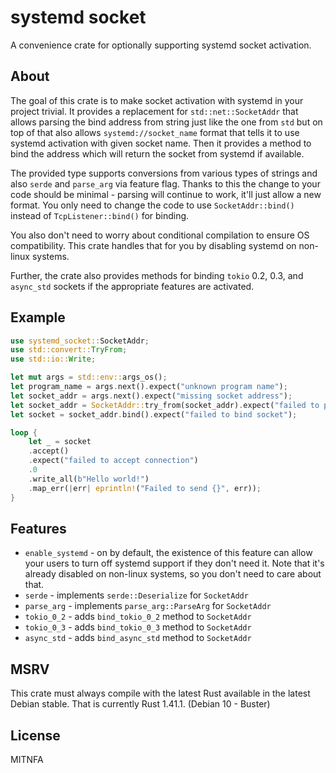 # systemd socket

A convenience crate for optionally supporting systemd socket activation.

## About

The goal of this crate is to make socket activation with systemd in your project trivial.
It provides a replacement for `std::net::SocketAddr` that allows parsing the bind address from string just like the one from `std`
but on top of that also allows `systemd://socket_name` format that tells it to use systemd activation with given socket name.
Then it provides a method to bind the address which will return the socket from systemd if available.

The provided type supports conversions from various types of strings and also `serde` and `parse_arg` via feature flag.
Thanks to this the change to your code should be minimal - parsing will continue to work, it'll just allow a new format.
You only need to change the code to use `SocketAddr::bind()` instead of `TcpListener::bind()` for binding.

You also don't need to worry about conditional compilation to ensure OS compatibility.
This crate handles that for you by disabling systemd on non-linux systems.

Further, the crate also provides methods for binding `tokio` 0.2, 0.3, and `async_std` sockets if the appropriate features are
activated.

## Example

```rust
use systemd_socket::SocketAddr;
use std::convert::TryFrom;
use std::io::Write;

let mut args = std::env::args_os();
let program_name = args.next().expect("unknown program name");
let socket_addr = args.next().expect("missing socket address");
let socket_addr = SocketAddr::try_from(socket_addr).expect("failed to parse socket address");
let socket = socket_addr.bind().expect("failed to bind socket");

loop {
    let _ = socket
    .accept()
    .expect("failed to accept connection")
    .0
    .write_all(b"Hello world!")
    .map_err(|err| eprintln!("Failed to send {}", err));
}
```

## Features

* `enable_systemd` - on by default, the existence of this feature can allow your users to turn
  off systemd support if they don't need it. Note that it's already disabled on non-linux
  systems, so you don't need to care about that.
* `serde` - implements `serde::Deserialize` for `SocketAddr`
* `parse_arg` - implements `parse_arg::ParseArg` for `SocketAddr`
* `tokio_0_2` - adds `bind_tokio_0_2` method to `SocketAddr`
* `tokio_0_3` - adds `bind_tokio_0_3` method to `SocketAddr`
* `async_std` - adds `bind_async_std` method to `SocketAddr`

## MSRV

This crate must always compile with the latest Rust available in the latest Debian stable.
That is currently Rust 1.41.1. (Debian 10 - Buster)

## License

MITNFA
